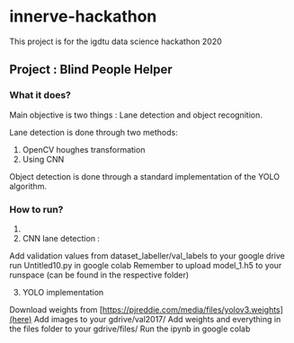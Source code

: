 # innerve-hackathon

This project is for the igdtu data science hackathon 2020

## Project : Blind People Helper

### What it does?

Main objective is two things : Lane detection and object recognition.

Lane detection is done through two methods:
  1. OpenCV houghes transformation 
  2. Using CNN
  
Object detection is done through a standard implementation of the YOLO algorithm.

### How to run?

1. 
2. CNN lane detection :
  
  Add validation values from dataset_labeller/val_labels to your google drive
  run Untitled10.py in google colab
  Remember to upload model_1.h5 to your runspace (can be found in the respective folder)
  
3. YOLO implementation
  
  Download weights from [https://pjreddie.com/media/files/yolov3.weights](here)
  Add images to your gdrive/val2017/
  Add weights and everything in the files folder to your gdrive/files/
  Run the ipynb in google colab
  

